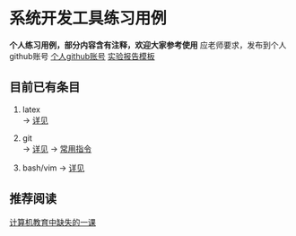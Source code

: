 # 系统开发工具练习用例

  __个人练习用例，部分内容含有注释，欢迎大家参考使用__
  应老师要求，发布到个人github账号
  [个人github账号](https://github.com/sufwis)
  [实验报告模板](./git&latex%20learn/template.tex)



## 目前已有条目

1. latex  
-> [详见](./git&latex%20learn/document.pdf)


2. git  
-> [详见](./git&latex%20learn/document.pdf)
-> [常用指令](./git&latex%20learn/gitlearn/Git.txt)


3. bash/vim
-> [详见](./shell/document_2.pdf)


## 推荐阅读
[计算机教育中缺失的一课](https://missing-semester-cn.github.io/)
